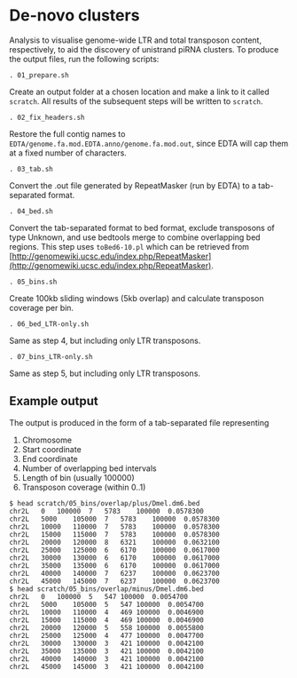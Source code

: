 # De-novo clusters

Analysis to visualise genome-wide LTR and total transposon content, respectively, to aid the discovery of unistrand piRNA clusters. To produce the output files, run the following scripts:

```
. 01_prepare.sh
```
Create an output folder at a chosen location and make a link to it called `scratch`. All results of the subsequent steps will be written to `scratch`.

```
. 02_fix_headers.sh
```
Restore the full contig names to `EDTA/genome.fa.mod.EDTA.anno/genome.fa.mod.out`, since EDTA will cap them at a fixed number of characters.

```
. 03_tab.sh
```
Convert the .out file generated by RepeatMasker (run by EDTA) to a tab-separated format.

```
. 04_bed.sh
```
Convert the tab-separated format to bed format, exclude transposons of type Unknown, and use bedtools merge to combine overlapping bed regions. This step uses `toBed6-10.pl` which can be retrieved from [http://genomewiki.ucsc.edu/index.php/RepeatMasker](http://genomewiki.ucsc.edu/index.php/RepeatMasker).

```
. 05_bins.sh
```
Create 100kb sliding windows (5kb overlap) and calculate transposon coverage per bin.

```
. 06_bed_LTR-only.sh
```
Same as step 4, but including only LTR transposons.

```
. 07_bins_LTR-only.sh
```
Same as step 5, but including only LTR transposons.

## Example output

The output is produced in the form of a tab-separated file representing
1. Chromosome
2. Start coordinate
3. End coordinate
4. Number of overlapping bed intervals
5. Length of bin (usually 100000)
6. Transposon coverage (within 0..1)
```
$ head scratch/05_bins/overlap/plus/Dmel.dm6.bed 
chr2L	0	100000	7	5783	100000	0.0578300
chr2L	5000	105000	7	5783	100000	0.0578300
chr2L	10000	110000	7	5783	100000	0.0578300
chr2L	15000	115000	7	5783	100000	0.0578300
chr2L	20000	120000	8	6321	100000	0.0632100
chr2L	25000	125000	6	6170	100000	0.0617000
chr2L	30000	130000	6	6170	100000	0.0617000
chr2L	35000	135000	6	6170	100000	0.0617000
chr2L	40000	140000	7	6237	100000	0.0623700
chr2L	45000	145000	7	6237	100000	0.0623700
$ head scratch/05_bins/overlap/minus/Dmel.dm6.bed 
chr2L	0	100000	5	547	100000	0.0054700
chr2L	5000	105000	5	547	100000	0.0054700
chr2L	10000	110000	4	469	100000	0.0046900
chr2L	15000	115000	4	469	100000	0.0046900
chr2L	20000	120000	5	558	100000	0.0055800
chr2L	25000	125000	4	477	100000	0.0047700
chr2L	30000	130000	3	421	100000	0.0042100
chr2L	35000	135000	3	421	100000	0.0042100
chr2L	40000	140000	3	421	100000	0.0042100
chr2L	45000	145000	3	421	100000	0.0042100
```
